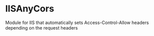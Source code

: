 # IISAnyCors
Module for IIS that automatically sets Access-Control-Allow headers depending on the request headers
